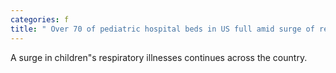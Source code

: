 ```yaml
---
categories: f
title: " Over 70 of pediatric hospital beds in US full amid surge of respiratory illnesses "
---
```

A surge in children"s respiratory illnesses continues across the country.